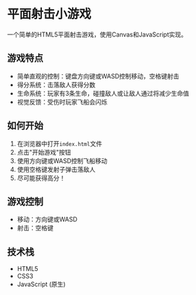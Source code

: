 # 平面射击小游戏

一个简单的HTML5平面射击游戏，使用Canvas和JavaScript实现。

## 游戏特点

- 简单直观的控制：键盘方向键或WASD控制移动，空格键射击
- 得分系统：击落敌人获得分数
- 生命系统：玩家有3条生命，碰撞敌人或让敌人通过将减少生命值
- 视觉反馈：受伤时玩家飞船会闪烁

## 如何开始

1. 在浏览器中打开`index.html`文件
2. 点击"开始游戏"按钮
3. 使用方向键或WASD控制飞船移动
4. 使用空格键发射子弹击落敌人
5. 尽可能获得高分！

## 游戏控制

- 移动：方向键或WASD
- 射击：空格键

## 技术栈

- HTML5
- CSS3
- JavaScript (原生) 